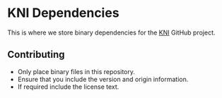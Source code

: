 # KNI Dependencies

This is where we store binary dependencies for the [KNI](https://github.com/kniEngine/kni) GitHub project.

## Contributing

- Only place binary files in this repository.
- Ensure that you include the version and origin information.
- If required include the license text.
